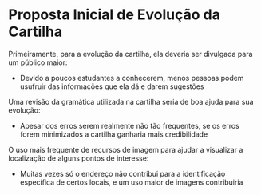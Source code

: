 Proposta Inicial de Evolução da Cartilha
========================================

Primeiramente, para a evolução da cartilha, ela deveria ser divulgada para um público maior:
+ Devido a poucos estudantes a conhecerem, menos pessoas podem usufruir das informações que ela dá e darem sugestões

Uma revisão da gramática utilizada na cartilha seria de boa ajuda para sua evolução:
+ Apesar dos erros serem realmente não tão frequentes, se os erros forem minimizados a cartilha ganharia mais credibilidade

O uso mais frequente de recursos de imagem para ajudar a visualizar a localização de alguns pontos de interesse:
+ Muitas vezes só o endereço não contribui para a identificação específica de certos locais, e um uso maior de imagens contribuiria
